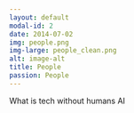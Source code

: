 ```yaml
---
layout: default
modal-id: 2
date: 2014-07-02
img: people.png
img-large: people_clean.png
alt: image-alt
title: People
passion: People
---
```

What is tech without humans
AI